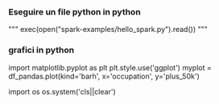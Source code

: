 ### Eseguire un file python in python
"""
exec(open("spark-examples/hello_spark.py").read())
"""

### grafici in python

import matplotlib.pyplot as plt
plt.style.use('ggplot')
myplot = df_pandas.plot(kind='barh', x='occupation', y='plus_50k')


import os
os.system('cls||clear')
